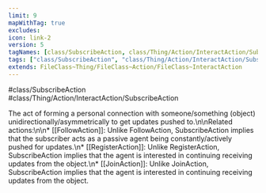 ```yaml
---
limit: 9
mapWithTag: true
excludes:
icon: link-2
version: 5
tagNames: [class/SubscribeAction, class/Thing/Action/InteractAction/SubscribeAction, schema-org/SubscribeAction]
tags: ["class/SubscribeAction", "class/Thing/Action/InteractAction/SubscribeAction"]
extends: FileClass~Thing/FileClass~Action/FileClass~InteractAction
---
```


#class/SubscribeAction
#class/Thing/Action/InteractAction/SubscribeAction


The act of forming a personal connection with someone/something (object) unidirectionally/asymmetrically to get updates pushed to.\n\nRelated actions:\n\n\* [[FollowAction]]: Unlike FollowAction, SubscribeAction implies that the subscriber acts as a passive agent being constantly/actively pushed for updates.\n\* [[RegisterAction]]: Unlike RegisterAction, SubscribeAction implies that the agent is interested in continuing receiving updates from the object.\n\* [[JoinAction]]: Unlike JoinAction, SubscribeAction implies that the agent is interested in continuing receiving updates from the object.

